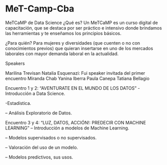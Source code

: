 # MeT-Camp-Cba

MeTCaMP de Data Science
¿Qué es?
Un MeTCaMP es un curso digital de capacitación, que se destaca por ser práctico e intensivo donde brindamos las herramientas y te enseñamos los principios básicos.

¿Para quién?
Para mujeres y diversidades (que cuenten o no con conocimientos previos) que quieran insertarse en uno de los mercados laborales con mayor demanda laboral en la actualidad.

Speakers

Marilina Trevisan
Natalia Esquenazi: Fui speaker invitada del primer encuentro 
Miranda Chab
Yanina Iberra
Paula Canepa
Tatiana Bellagio

Encuentro 1 y 2: “AVENTURATE EN EL MUNDO DE LOS DATOS”
-Introducción a Data Science.

-Estadística.

– Análisis Exploratorio de Datos.

Encuentro 3 y 4: “LUZ, DATOS, ACCIÓN!: PREDECIR CON MACHINE LEARNING”
– Introducción a modelos de Machine Learning.

– Modelos supervisados o no supervisados.

– Valoración del uso de un modelo.

– Modelos predictivos, sus usos.
